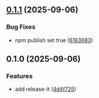 

## [0.1.1](https://github.com/pysunday/rs-reverse/compare/0.1.0...0.1.1) (2025-09-06)


### Bug Fixes

* npm publish set true ([6163683](https://github.com/pysunday/rs-reverse/commit/616368326cf23d95dce9978dfa3a55667acd4895))

## 0.1.0 (2025-09-06)


### Features

* add release-it ([4d4f725](https://github.com/pysunday/rs-reverse/commit/4d4f7256619aac8f3ba4f861c8782234ab905005))

